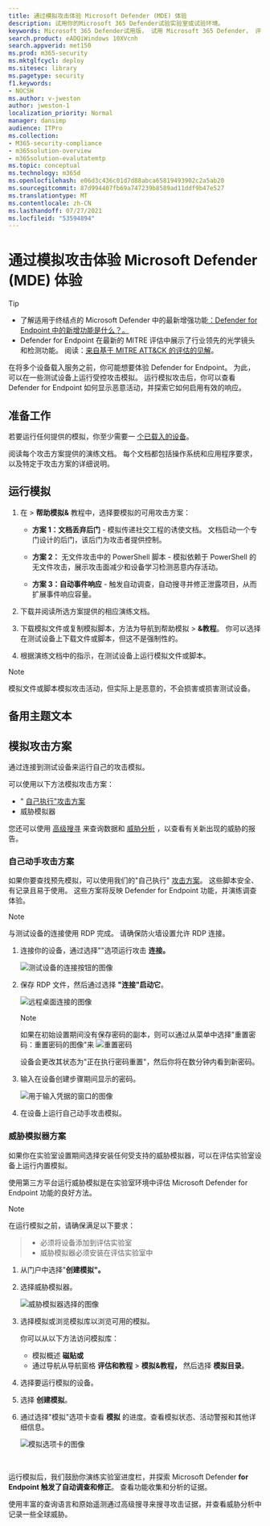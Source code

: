 ```yaml
---
title: 通过模拟攻击体验 Microsoft Defender (MDE) 体验
description: 试用你的Microsoft 365 Defender试验实验室或试验环境。
keywords: Microsoft 365 Defender试用版， 试用 Microsoft 365 Defender， 评估 Microsoft 365 Defender， Microsoft 365 Defender 评估实验室， Microsoft 365 Defender 试点， 网络安全， 高级永久性威胁， 企业安全， 设备， 设备， 标识， 用户， 数据， 应用程序， 事件， 自动调查和修正， 高级搜寻
search.product: eADQiWindows 10XVcnh
search.appverid: met150
ms.prod: m365-security
ms.mktglfcycl: deploy
ms.sitesec: library
ms.pagetype: security
f1.keywords:
- NOCSH
ms.author: v-jweston
author: jweston-1
localization_priority: Normal
manager: dansimp
audience: ITPro
ms.collection:
- M365-security-compliance
- m365solution-overview
- m365solution-evalutatemtp
ms.topic: conceptual
ms.technology: m365d
ms.openlocfilehash: e06d3c436c01d7d88abca65819493902c2a5ab20
ms.sourcegitcommit: 87d994407fb69a747239b8589ad11ddf9b47e527
ms.translationtype: MT
ms.contentlocale: zh-CN
ms.lasthandoff: 07/27/2021
ms.locfileid: "53594894"
---
```

# <a name="experience-microsoft-defender-for-endpoint-mde-through-simulated-attacks"></a>通过模拟攻击体验 Microsoft Defender (MDE) 体验

>[!TIP]
>
>- 了解适用于终结点的 Microsoft Defender 中的最新增强功能[：Defender for Endpoint 中的新增功能是什么？。](https://cloudblogs.microsoft.com/microsoftsecure/2018/11/15/whats-new-in-windows-defender-atp/)
>- Defender for Endpoint 在最新的 MITRE 评估中展示了行业领先的光学镜头和检测功能。 阅读：[来自基于 MITRE ATT&CK 的评估的见解](https://cloudblogs.microsoft.com/microsoftsecure/2018/12/03/insights-from-the-mitre-attack-based-evaluation-of-windows-defender-atp/)。

在将多个设备载入服务之前，你可能想要体验 Defender for Endpoint。 为此，可以在一些测试设备上运行受控攻击模拟。 运行模拟攻击后，你可以查看 Defender for Endpoint 如何显示恶意活动，并探索它如何启用有效的响应。

## <a name="before-you-begin"></a>准备工作

若要运行任何提供的模拟，你至少需要一 [个已载入的设备](onboard-configure.md)。

阅读每个攻击方案提供的演练文档。 每个文档都包括操作系统和应用程序要求，以及特定于攻击方案的详细说明。

## <a name="run-a-simulation"></a>运行模拟

1. 在  >  **帮助模拟&** 教程中，选择要模拟的可用攻击方案：

   - **方案 1：文档丢弃后门** - 模拟传递社交工程的诱使文档。 文档启动一个专门设计的后门，该后门为攻击者提供控制。

   - **方案 2：** 无文件攻击中的 PowerShell 脚本 - 模拟依赖于 PowerShell 的无文件攻击，展示攻击面减少和设备学习检测恶意内存活动。

   - **方案 3：自动事件响应** - 触发自动调查，自动搜寻并修正泄露项目，从而扩展事件响应容量。

2. 下载并阅读所选方案提供的相应演练文档。

3. 下载模拟文件或复制模拟脚本，方法为导航到帮助模拟  >  **&教程**。 你可以选择在测试设备上下载文件或脚本，但这不是强制性的。

4. 根据演练文档中的指示，在测试设备上运行模拟文件或脚本。

> [!NOTE]
> 模拟文件或脚本模拟攻击活动，但实际上是恶意的，不会损害或损害测试设备。
>

## <a name="alternate-topic-text"></a>备用主题文本

## <a name="simulate-attack-scenarios"></a>模拟攻击方案

通过连接到测试设备来运行自己的攻击模拟。

可以使用以下方法模拟攻击方案：

- " [自己执行"攻击方案](https://securitycenter.windows.com/tutorials)
- 威胁模拟器

您还可以使用 [高级搜寻](advanced-hunting-overview.md) 来查询数据和 [威胁分析](threat-analytics.md) ，以查看有关新出现的威胁的报告。

### <a name="do-it-yourself-attack-scenarios"></a>自己动手攻击方案

如果你要查找预先模拟，可以使用我们的"自己执行" [攻击方案](https://securitycenter.windows.com/tutorials)。 这些脚本安全、有记录且易于使用。 这些方案将反映 Defender for Endpoint 功能，并演练调查体验。

>[!NOTE]
>与测试设备的连接使用 RDP 完成。 请确保防火墙设置允许 RDP 连接。

1. 连接你的设备，通过选择""选项运行攻击 **连接。**

    ![测试设备的连接按钮的图像](images/test-machine-table.png)

2. 保存 RDP 文件，然后通过选择 **"连接"启动它**。

    ![远程桌面连接的图像](images/remote-connection.png)

    >[!NOTE]
    >如果在初始设置期间没有保存密码的副本，则可以通过从菜单中选择"重置密码：重置密码的图像"来 ![ 重置密码](images/reset-password-test-machine.png)
    >
    > 设备会更改其状态为"正在执行密码重置"，然后你将在数分钟内看到新密码。

3. 输入在设备创建步骤期间显示的密码。

   ![用于输入凭据的窗口的图像](images/enter-password.png)

4. 在设备上运行自己动手攻击模拟。

### <a name="threat-simulator-scenarios"></a>威胁模拟器方案

如果你在实验室设置期间选择安装任何受支持的威胁模拟器，可以在评估实验室设备上运行内置模拟。

使用第三方平台运行威胁模拟是在实验室环境中评估 Microsoft Defender for Endpoint 功能的良好方法。

>[!NOTE]
>
>在运行模拟之前，请确保满足以下要求：

>- 必须将设备添加到评估实验室
>- 威胁模拟器必须安装在评估实验室中

1. 从门户中选择"**创建模拟"。**

2. 选择威胁模拟器。

    ![威胁模拟器选择的图像](images/select-simulator.png)

3. 选择模拟或浏览模拟库以浏览可用的模拟。

    你可以从以下方法访问模拟库：
    - 模拟概述 **磁贴或**
    - 通过导航从导航窗格 **评估和教程**  >  **模拟&教程，** 然后选择 **模拟目录**。

4. 选择要运行模拟的设备。

5. 选择 **创建模拟**。

6. 通过选择"模拟"选项卡查看 **模拟** 的进度。查看模拟状态、活动警报和其他详细信息。

    ![模拟选项卡的图像](images/simulations-tab.png)
<br>

运行模拟后，我们鼓励你演练实验室进度栏，并探索 Microsoft Defender **for Endpoint 触发了自动调查和修正**。 查看功能收集和分析的证据。

使用丰富的查询语言和原始遥测通过高级搜寻来搜寻攻击证据，并查看威胁分析中记录一些全球威胁。
